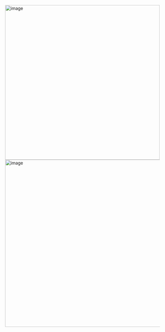<img width="503" alt="image" src="https://github.com/user-attachments/assets/ae7f7db3-5605-4822-bf54-fed5634148bb" />

<img width="544" alt="image" src="https://github.com/user-attachments/assets/65888cd0-6e15-42aa-b9b6-bc3399529036" />
